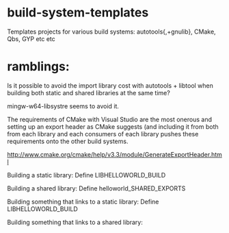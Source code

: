 # build-system-templates
Templates projects for various build systems: autotools{,+gnulib}, CMake, Qbs, GYP etc etc

# ramblings:
Is it possible to avoid the import library cost with autotools + libtool when building both
static and shared libraries at the same time?

mingw-w64-libsystre seems to avoid it.

The requirements of CMake with Visual Studio are the most onerous and setting up an export
header as CMake suggests (and including it from both from each library and each consumers
of each library pushes these requirements onto the other build systems.

http://www.cmake.org/cmake/help/v3.3/module/GenerateExportHeader.html

Building a static library:
Define LIBHELLOWORLD_BUILD

Building a shared library:
Define helloworld_SHARED_EXPORTS

Building something that links to a static library:
Define LIBHELLOWORLD_BUILD

Building something that links to a shared library:
<nothing>
